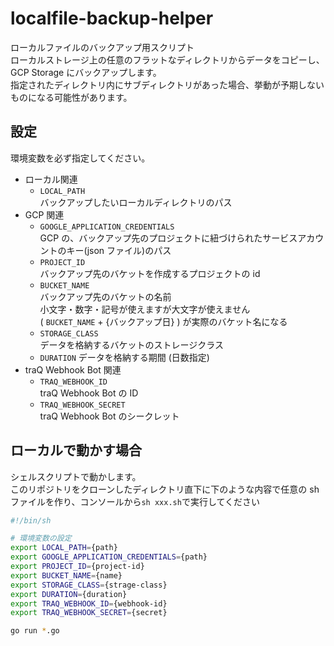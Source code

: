 # localfile-backup-helper

ローカルファイルのバックアップ用スクリプト  
ローカルストレージ上の任意のフラットなディレクトリからデータをコピーし、GCP Storage にバックアップします。  
指定されたディレクトリ内にサブディレクトリがあった場合、挙動が予期しないものになる可能性があります。

## 設定

環境変数を必ず指定してください。

- ローカル関連
  - `LOCAL_PATH`  
    バックアップしたいローカルディレクトリのパス
- GCP 関連
  - `GOOGLE_APPLICATION_CREDENTIALS`  
    GCP の、バックアップ先のプロジェクトに紐づけられたサービスアカウントのキー(json ファイル)のパス
  - `PROJECT_ID`  
    バックアップ先のバケットを作成するプロジェクトの id
  - `BUCKET_NAME`  
    バックアップ先のバケットの名前  
    小文字・数字・記号が使えますが大文字が使えません  
    ( `BUCKET_NAME` + {バックアップ日} ) が実際のバケット名になる
  - `STORAGE_CLASS`  
    データを格納するバケットのストレージクラス
  - `DURATION`
    データを格納する期間 (日数指定)
- traQ Webhook Bot 関連
  - `TRAQ_WEBHOOK_ID`  
    traQ Webhook Bot の ID
  - `TRAQ_WEBHOOK_SECRET`  
    traQ Webhook Bot のシークレット

## ローカルで動かす場合

シェルスクリプトで動かします。  
このリポジトリをクローンしたディレクトリ直下に下のような内容で任意の sh ファイルを作り、コンソールから`sh xxx.sh`で実行してください

```sh xxx.sh
#!/bin/sh

# 環境変数の設定
export LOCAL_PATH={path}
export GOOGLE_APPLICATION_CREDENTIALS={path}
export PROJECT_ID={project-id}
export BUCKET_NAME={name}
export STORAGE_CLASS={strage-class}
export DURATION={duration}
export TRAQ_WEBHOOK_ID={webhook-id}
export TRAQ_WEBHOOK_SECRET={secret}

go run *.go
```

